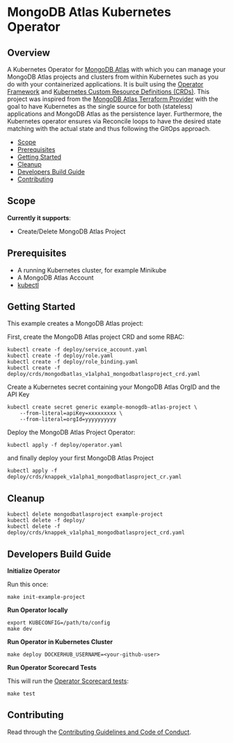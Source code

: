 # MongoDB Atlas Kubernetes Operator

## Overview

A Kubernetes Operator for [MongoDB Atlas](https://www.mongodb.com/cloud/atlas) with which you can manage your MongoDB Atlas projects and clusters from within Kubernetes such as you do with your containerized applications. It is built using the [Operator Framework](https://github.com/operator-framework) and [Kubernetes Custom Resource Definitions (CRDs)](https://kubernetes.io/docs/concepts/extend-kubernetes/api-extension/custom-resources/#customresourcedefinitions).
This project was inspired from the [MongoDB Atlas Terraform Provider](https://github.com/akshaykarle/terraform-provider-mongodbatlas) with the goal to have Kubernetes as the single source for both (stateless) applications and MongoDB Atlas as the persistence layer. Furthermore, the Kubernetes operator ensures via Reconcile loops to have the desired state matching with the actual state and thus following the GitOps approach.

<!-- vim-markdown-toc GFM -->

* [Scope](#scope)
* [Prerequisites](#prerequisites)
* [Getting Started](#getting-started)
* [Cleanup](#cleanup)
* [Developers Build Guide](#developers-build-guide)
* [Contributing](#contributing)

<!-- vim-markdown-toc -->

## Scope

**Currently it supports**:

* Create/Delete MongoDB Atlas Project

## Prerequisites

* A running Kubernetes cluster, for example Minikube
* A MongoDB Atlas Account
* [kubectl](https://kubernetes.io/docs/tasks/tools/install-kubectl/)

## Getting Started

This example creates a MongoDB Atlas project:

First, create the MongoDB Atlas project CRD and some RBAC:

```shell
kubectl create -f deploy/service_account.yaml
kubectl create -f deploy/role.yaml
kubectl create -f deploy/role_binding.yaml
kubectl create -f deploy/crds/mongodbatlas_v1alpha1_mongodbatlasproject_crd.yaml
```

Create a Kubernetes secret containing your MongoDB Atlas OrgID and the API Key

```shell
kubectl create secret generic example-monogdb-atlas-project \
    --from-literal=apiKey=xxxxxxxxx \
    --from-literal=orgId=yyyyyyyyyy
```

Deploy the MongoDB Atlas Project Operator:

```shell
kubectl apply -f deploy/operator.yaml
```

and finally deploy your first MongoDB Atlas Project

```shell
kubectl apply -f deploy/crds/knappek_v1alpha1_mongodbatlasproject_cr.yaml
```

## Cleanup

```shell
kubectl delete mongodbatlasproject example-project
kubectl delete -f deploy/
kubectl delete -f deploy/crds/knappek_v1alpha1_mongodbatlasproject_crd.yaml
```

## Developers Build Guide

**Initialize Operator**

Run this once:

```shell
make init-example-project
```

**Run Operator locally**

```shell
export KUBECONFIG=/path/to/config
make dev
```

**Run Operator in Kubernetes Cluster**

```shell
make deploy DOCKERHUB_USERNAME=<your-github-user>
```

**Run Operator Scorecard Tests**

This will run the [Operator Scorecard tests](https://github.com/operator-framework/operator-sdk/blob/master/doc/test-framework/scorecard.md):

```shell
make test
```

## Contributing

Read through the [Contributing Guidelines and Code of Conduct](./CONTRIBUTING.md).
